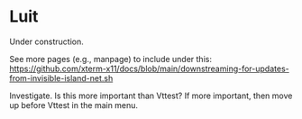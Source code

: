 # Luit

Under construction.

See more pages (e.g., manpage) to include under this: https://github.com/xterm-x11/docs/blob/main/downstreaming-for-updates-from-invisible-island-net.sh

Investigate. Is this more important than Vttest? If more important, then move up before Vttest in the main menu.
